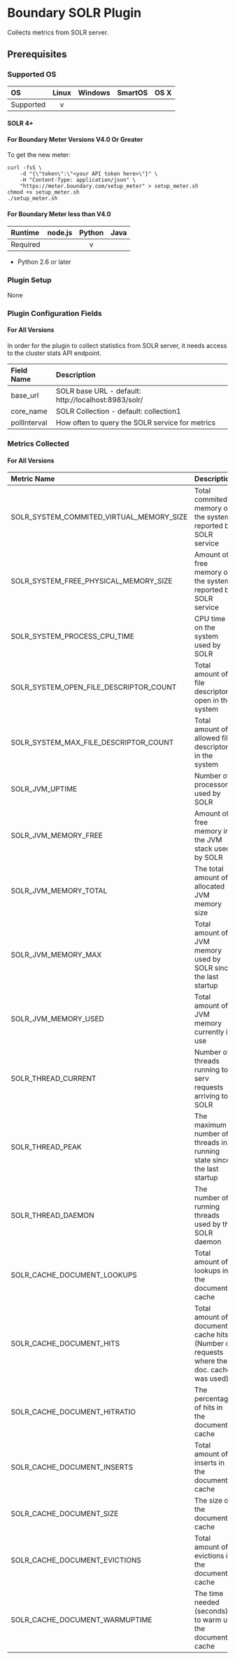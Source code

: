 # Boundary SOLR Plugin
Collects metrics from SOLR server.

## Prerequisites

### Supported OS

|     OS    | Linux | Windows | SmartOS | OS X |
|:----------|:-----:|:-------:|:-------:|:----:|
| Supported |   v   |         |         |      |

#### SOLR 4+

#### For Boundary Meter Versions V4.0 Or Greater

To get the new meter:

    curl -fsS \
        -d "{\"token\":\"<your API token here>\"}" \
        -H "Content-Type: application/json" \
        "https://meter.boundary.com/setup_meter" > setup_meter.sh
    chmod +x setup_meter.sh
    ./setup_meter.sh

#### For Boundary Meter less than V4.0

|  Runtime | node.js | Python | Java |
|:---------|:-------:|:------:|:----:|
| Required |         |    v   |      |

- Python 2.6 or later

### Plugin Setup

None

### Plugin Configuration Fields

#### For All Versions

In order for the plugin to collect statistics from SOLR server, it needs access to the cluster stats API endpoint.

|Field Name     |Description                                         |
|:--------------|:---------------------------------------------------|
|base_url       |SOLR base URL - default: http://localhost:8983/solr/|
|core_name      |SOLR Collection -               default: collection1|
|pollInterval   |How often to query the SOLR service for metrics     |

### Metrics Collected

#### For All Versions

|Metric Name                             |Description                                                                           |
|:---------------------------------------|:-------------------------------------------------------------------------------------|
|SOLR_SYSTEM_COMMITED_VIRTUAL_MEMORY_SIZE|Total commited memory on the system reported by SOLR service                          |
|SOLR_SYSTEM_FREE_PHYSICAL_MEMORY_SIZE   |Amount of free memory on the system reported by SOLR service                          |
|SOLR_SYSTEM_PROCESS_CPU_TIME            |CPU time on the system used by SOLR                                                   |
|SOLR_SYSTEM_OPEN_FILE_DESCRIPTOR_COUNT  |Total amount of file descriptors open in the system                                   |
|SOLR_SYSTEM_MAX_FILE_DESCRIPTOR_COUNT   |Total amount of allowed file descriptors in the system                                |
|SOLR_JVM_UPTIME                         |Number of processors used by SOLR                                                     |
|SOLR_JVM_MEMORY_FREE                    |Amount of free memory in the JVM stack used by SOLR                                   |
|SOLR_JVM_MEMORY_TOTAL                   |The total amount of allocated JVM memory size                                         |
|SOLR_JVM_MEMORY_MAX                     |Total amount of JVM memory used by SOLR since the last startup                        |
|SOLR_JVM_MEMORY_USED                    |Total amount of JVM memory currently in use                                           |
|SOLR_THREAD_CURRENT                     |Number of threads running to serv requests arriving to SOLR                           |
|SOLR_THREAD_PEAK                        |The maximum number of threads in running state since the last startup                 |
|SOLR_THREAD_DAEMON                      |The number of running threads used by the SOLR daemon                                 |
|SOLR_CACHE_DOCUMENT_LOOKUPS             |Total amount of lookups in the document cache                                         |
|SOLR_CACHE_DOCUMENT_HITS                |Total amount of document cache hits (Number of requests where the doc. cache was used)|
|SOLR_CACHE_DOCUMENT_HITRATIO            |The percentage of hits in the document cache                                          |
|SOLR_CACHE_DOCUMENT_INSERTS             |Total amount of inserts in the document cache                                         |
|SOLR_CACHE_DOCUMENT_SIZE                |The size of the document cache                                                        |
|SOLR_CACHE_DOCUMENT_EVICTIONS           |Total amount of evictions in the document cache                                       |
|SOLR_CACHE_DOCUMENT_WARMUPTIME          |The time needed (seconds) to warm up the document cache                               |
